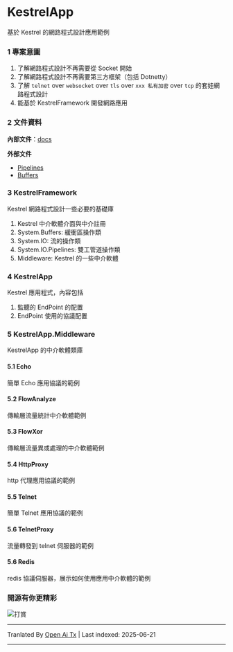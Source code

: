 # KestrelApp
基於 Kestrel 的網路程式設計應用範例

### 1 專案意圖
1. 了解網路程式設計不再需要從 Socket 開始
2. 了解網路程式設計不再需要第三方框架（包括 Dotnetty）
3. 了解 `telnet` over `websocket` over `tls` over `xxx 私有加密` over `tcp` 的套娃網路程式設計
4. 能基於 KestrelFramework 開發網路應用

### 2 文件資料
**內部文件**：[docs](https://raw.githubusercontent.com/xljiulang/KestrelApp/master/docs)

**外部文件**
* [Pipelines](https://learn.microsoft.com/zh-tw/dotnet/standard/io/pipelines)
* [Buffers](https://learn.microsoft.com/zh-tw/dotnet/standard/io/buffers)

### 3 KestrelFramework
Kestrel 網路程式設計一些必要的基礎庫
1. Kestrel 中介軟體介面與中介註冊
2. System.Buffers: 緩衝區操作類
3. System.IO: 流的操作類
4. System.IO.Pipelines: 雙工管道操作類
5. Middleware: Kestrel 的一些中介軟體

### 4 KestrelApp
Kestrel 應用程式，內容包括
1. 監聽的 EndPoint 的配置
2. EndPoint 使用的協議配置

### 5 KestrelApp.Middleware
KestrelApp 的中介軟體類庫
#### 5.1 Echo
簡單 Echo 應用協議的範例

#### 5.2 FlowAnalyze
傳輸層流量統計中介軟體範例

#### 5.3 FlowXor
傳輸層流量異或處理的中介軟體範例

#### 5.4 HttpProxy
http 代理應用協議的範例

#### 5.5 Telnet
簡單 Telnet 應用協議的範例

#### 5.6 TelnetProxy
流量轉發到 telnet 伺服器的範例

#### 5.6 Redis
redis 協議伺服器，展示如何使用應用中介軟體的範例

### 開源有你更精彩
![打賞](https://raw.githubusercontent.com/xljiulang/KestrelApp/master/reward.png)

---

Tranlated By [Open Ai Tx](https://github.com/OpenAiTx/OpenAiTx) | Last indexed: 2025-06-21

---